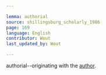 ```yaml
---

lemma: authorial
source: shillingsburg_scholarly_1986
page: 169
language: English
contributor: Wout
last_updated_by: Wout

---
```


authorial--originating with the [author](author.html).
